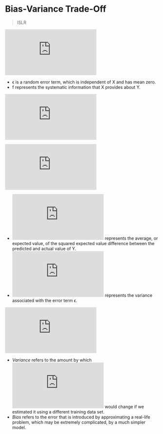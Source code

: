 Bias-Variance Trade-Off
=======================

> ISLR

![Y=f(X)+\epsilon](http://latex.codecogs.com/gif.latex?Y%3Df%28X%29&plus;%5Cepsilon)

- ϵ is a random error term, which is independent of X and has mean zero.
- f represents the systematic information that X provides about Y.

![\hat{Y}=\hat{f}(X)](http://latex.codecogs.com/gif.latex?%5Chat%7BY%7D%3D%5Chat%7Bf%7D%28X%29)

![\begin{align*}E(Y-\hat{Y})^2 &=E[f(X)+\epsilon-\hat{f}(X)]^2\\&=[f(X)-\hat{f}(X))]^2+\textrm{Var}(\epsilon)\end{align*}](http://latex.codecogs.com/gif.latex?%5Cbegin%7Balign*%7DE%28Y-%5Chat%7BY%7D%29%5E2%20%26%3DE%5Bf%28X%29&plus;%5Cepsilon-%5Chat%7Bf%7D%28X%29%5D%5E2%5C%5C%26%3D%5Bf%28X%29-%5Chat%7Bf%7D%28X%29%29%5D%5E2&plus;%5Ctextrm%7BVar%7D%28%5Cepsilon%29%5Cend%7Balign*%7D)

- ![E(Y-\hat{Y})^2](http://latex.codecogs.com/gif.latex?E%28Y-%5Chat%7BY%7D%29%5E2) represents the average, or expected value, of the squared expected value difference between the predicted and actual value of Y.
- ![\textrm{Var}(\epsilon)](http://latex.codecogs.com/gif.latex?%5Ctextrm%7BVar%7D%28%5Cepsilon%29) represents the variance associated with the error term ϵ.

![E\left(y_0-\hat{f}(x_0)\right)^2=\textrm{Var}(\hat{f}(x_0))+\textrm{Bias}[(\hat{f}(x_0))]^2+\textrm{Var}(\epsilon)](http://latex.codecogs.com/gif.latex?E%5Cleft%28y_0-%5Chat%7Bf%7D%28x_0%29%5Cright%29%5E2%3D%5Ctextrm%7BVar%7D%28%5Chat%7Bf%7D%28x_0%29%29&plus;%5Ctextrm%7BBias%7D%5B%28%5Chat%7Bf%7D%28x_0%29%29%5D%5E2&plus;%5Ctextrm%7BVar%7D%28%5Cepsilon%29)

- *Variance* refers to the amount by which ![\hat{f}](http://latex.codecogs.com/gif.latex?%5Chat%7Bf%7D) would change if we estimated it using a different training data set.
- *Bias* refers to the error that is introduced by approximating a real-life problem, which may be extremely complicated, by a much simpler model.

